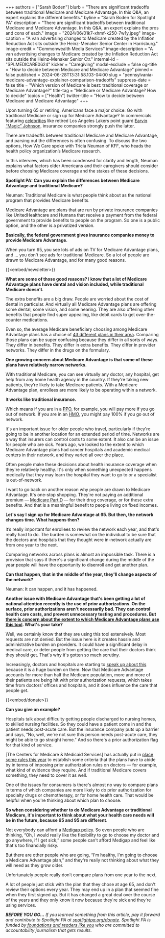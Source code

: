 +++
authors = ["Sarah Boden"]
blurb = "There are significant tradeoffs between traditional Medicare and Medicare Advantage. In this Q&A, an expert explains the different benefits."
byline = "Sarah Boden for Spotlight PA"
description = "There are significant tradeoffs between traditional Medicare and Medicare Advantage. In this Q&A, an expert explains the pros and cons of each."
image = "2024/06/01k7-xhmf-k250-7w1y.jpeg"
image-caption = "A van advertising changes to Medicare created by the Inflation Reduction Act sits outside the Heinz-Menaker Senior Center in Harrisburg."
image-credit = "Commonwealth Media Services"
image-description = "A van advertising changes to Medicare created by the Inflation Reduction Act sits outside the Heinz-Menaker Senior Ctr."
internal-id = "SPLMEDICARE0624"
kicker = "Caregiving"
modal-exclude = false
og-title = "How to decide between Medicare and Medicare Advantage"
pinned = false
published = 2024-06-28T13:31:58.103-04:00
slug = "pennsylvania-medicare-advantage-explainer-comparison-tradeoffs"
suppress-date = false
title = "Which version of Medicare is best: traditional coverage or Medicare Advantage?"
title-tag = "Medicare or Medicare Advantage? How to decide"
topics = ["Health"]
twitter-title = "How to decide between Medicare and Medicare Advantage"
+++

Upon turning 65 or retiring, Americans face a major choice: Go with traditional Medicare or sign up for Medicare Advantage? In commercials featuring <a href="https://www.youtube.com/watch?v=UThAEz5onOw">celebrities</a> like retired Los Angeles Lakers point guard <a href="https://www.youtube.com/watch?v=9aqHBuj25Ps">Earvin “Magic” Johnson</a>, insurance companies strongly push the latter.

There are tradeoffs between traditional Medicare and Medicare Advantage, and parsing out the differences is often confusing. To discuss the two options, How We Care spoke with Tricia Neuman of KFF, who heads the health policy organization’s Medicare research.

In this interview, which has been condensed for clarity and length, Neuman explains what factors older Americans and their caregivers should consider before choosing Medicare coverage and the stakes of these decisions.

<strong>Spotlight PA: Can you explain the differences between Medicare Advantage and traditional Medicare?</strong>

Neuman: Traditional Medicare is what people think about as the national program that provides Medicare benefits.

Medicare Advantage are plans that are run by private insurance companies like UnitedHealthcare and Humana that receive a payment from the federal government to provide benefits to people on the program. So one is a public option, and the other is a privatized version.

<strong>Basically, the federal government gives insurance companies money to provide Medicare Advantage.</strong>

When you turn 65, you see lots of ads on TV for Medicare Advantage plans, and … you don&#39;t see ads for traditional Medicare. So a lot of people are drawn to Medicare Advantage, and for many good reasons.

{{<embed/newsletter>}}

<strong>What are some of those good reasons? I know that a lot of Medicare Advantage plans have dental and vision included, while traditional Medicare doesn’t.</strong>

The extra benefits are a big draw. People are worried about the cost of dental in particular. And virtually all Medicare Advantage plans are offering some dental, some vision, and some hearing. They are also offering other benefits that people find super appealing, like debit cards to get over-the-counter medications.

Even so, the average Medicare beneficiary choosing among Medicare Advantage plans has a choice of <a href="https://www.kff.org/medicare/press-release/the-average-medicare-beneficiary-has-a-choice-of-43-medicare-advantage-plans-and-24-part-d-stand-alone-plans-for-coverage-in-2023/">43 different plans in their area</a>. Comparing those plans can be super confusing because they differ in all sorts of ways. They differ in benefits. They differ in extra benefits. They differ in provider networks. They differ in the drugs on the formulary.

<strong>One growing concern about Medicare Advantage is that some of these plans have relatively narrow networks.</strong>

With traditional Medicare, you can see virtually any doctor, any hospital, get help from any home health agency in the country. If they&#39;re taking new patients, they’re likely to take Medicare patients. With a Medicare Advantage plan, enrollees are more likely to be operating within a network.

<strong>It works like traditional insurance.</strong>

Which means if you are in a <a href="https://www.healthcare.gov/glossary/preferred-provider-organization-ppo/">PPO</a>, for example, you will pay more if you go out of network. If you are in an <a href="https://www.healthcare.gov/glossary/health-maintenance-organization-hmo/">HMO</a>, you might pay 100% if you go out of network.

It&#39;s an important issue for older people who travel, particularly if they&#39;re going to be in another location for an extended period of time. Networks are a way that insurers can control costs to some extent. It also can be an issue for people who are sick. Years ago, we looked to the extent to which Medicare Advantage plans had cancer hospitals and academic medical centers in their network, and they varied all over the place.

Often people make these decisions about health insurance coverage when they&#39;re relatively healthy. It&#39;s only when something unexpected happens medically that they may learn the hospital they want to go to or a specialist is out-of-network.

I want to go back on another reason why people are drawn to Medicare Advantage. It&#39;s one-stop shopping. They&#39;re not paying an additional premium — <a href="https://www.medicare.gov/drug-coverage-part-d/what-medicare-part-d-drug-plans-cover">Medicare Part D</a> — for their drug coverage, or for these extra benefits. And that is a meaningful benefit to people living on fixed incomes.

<strong>Let&#39;s say I sign up for Medicare Advantage at 65. But then, the network changes time. What happens then?</strong>

It’s really important for enrollees to review the network each year, and that&#39;s really hard to do. The burden is somewhat on the individual to be sure that the doctors and hospitals that they thought were in-network actually are from one year to the next.

Comparing networks across plans is almost an impossible task. There is a provision that says if there&#39;s a significant change during the middle of the year people will have the opportunity to disenroll and get another plan.

<strong>Can that happen, that in the middle of the year, they&#39;ll change aspects of the network?</strong>

Neuman: It can happen, and it has happened.

<strong>Another issue with Medicare Advantage that&#39;s been getting a lot of national attention recently is the use of prior authorizations. On the surface, prior authorizations aren&#39;t necessarily bad. They can control health care costs, and prevent unnecessary testing and procedures. But </strong><a href="https://www.nytimes.com/video/opinion/100000009345904/health-insurance-prior-authorization.html"><strong>there is concern about the extent to which Medicare Advantage plans use this tool</strong></a><strong>. What&#39;s your take?</strong>

Well, we certainly know that they are using this tool extensively. Most requests are not denied. But the issue here is it creates hassle and administrative burden on providers. It could have a significant delay in medical care, or deter people from getting the care that their doctors think they should get. That&#39;s why it&#39;s gotten so much scrutiny.

Increasingly, doctors and hospitals are starting to <a href="https://www.ama-assn.org/practice-management/prior-authorization/what-doctors-wish-patients-knew-about-prior-authorization">speak up about this</a> because it is a huge burden on them. Now that Medicare Advantage accounts for more than half the Medicare population, more and more of their patients are being hit with prior authorization requests, which takes time from doctors’ offices and hospitals, and it does influence the care that people get.

{{<embed/donate>}}

<strong>Can you give an example?</strong>

Hospitals talk about difficulty getting people discharged to nursing homes, to skilled nursing facilities. So they could have a patient come in and the patient needs post-acute care. But the insurance company puts up a barrier and says, “No, well, we&#39;re not sure this person needs post-acute care, they might be able to go straight home.” And so there&#39;s a prior authorization flag for that kind of service.

\[The Centers for Medicare &amp; Medicaid Services\] has actually put in <a href="https://www.cms.gov/newsroom/fact-sheets/cms-interoperability-and-prior-authorization-final-rule-cms-0057-f">place some rules this year</a> to establish some criteria that the plans have to abide by in terms of imposing prior authorization rules on doctors — for example, what kind of evidence they require. And if traditional Medicare covers something, they need to cover it as well.

One of the issues for consumers is there&#39;s almost no way to compare plans in terms of which companies are more likely to do prior authorization for specialty drugs or chemotherapy, or for home health care. That would be helpful when you&#39;re thinking about which plan to choose.

<strong>So when considering whether to do Medicare Advantage or traditional Medicare, it&#39;s important to think about what your health care needs will be in the future, because 65 and 95 are different.</strong>

Not everybody can afford a <a href="https://www.medicare.gov/health-drug-plans/medigap">Medigap policy</a>. So even people who are thinking, “Oh, I would really like the flexibility to go to choose my doctor and go anywhere, if I get sick,” some people can&#39;t afford Medigap and feel like that&#39;s too financially risky.

But there are other people who are going, “I&#39;m healthy, I&#39;m going to choose a Medicare Advantage plan,” and they&#39;re really not thinking about what they will need as they grow older.

Unfortunately people really don’t compare plans from one year to the next,<strong></strong>

A lot of people just stick with the plan that they chose at age 65, and don&#39;t review their options every year. They may end up in a plan that seemed fine when they first signed up. But it has changed a great deal over the course of the years and they only know it now because they&#39;re sick and they&#39;re using services.

<strong><em>BEFORE YOU GO…</em></strong><em> If you learned something from this article, pay it forward and contribute to Spotlight PA at </em><a href="http://spotlightpa.org/donate"><em>spotlightpa.org/donate</em></a><em>. Spotlight PA is funded by</em><a href="https://www.spotlightpa.org/support"><em> foundations and readers like you</em></a><em> who are committed to accountability journalism that gets results.</em>

